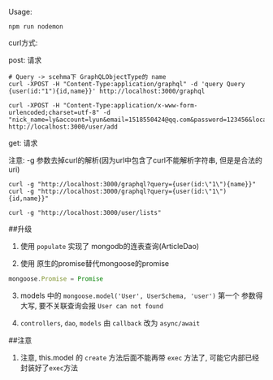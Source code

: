 Usage:

```shell
npm run nodemon
```

curl方式:

post: 请求

```shell
# Query -> scehma下 GraphQLObjectType的 name
curl -XPOST -H "Content-Type:application/graphql" -d 'query Query {user(id:"1"){id,name}}' http://localhost:3000/graphql

curl -XPOST -H "Content-Type:application/x-www-form-urlencoded;charset=utf-8" -d "nick_name=ly&account=lyun&email=1518550424@qq.com&password=123456&location=china&qq=1518550424&img_url=http://img4.imgtn.bdimg.com/it/u=2904687606,3420353024&fm=21&gp=0.jpg&github=fengyun2" http://localhost:3000/user/add
```
get: 请求

注意: -g 参数去掉curl的解析(因为url中包含了curl不能解析字符串, 但是是合法的 uri)

```shell
curl -g "http://localhost:3000/graphql?query={user(id:\"1\"){name}}"
curl -g "http://localhost:3000/graphql?query={user(id:\"1\"){id,name}}"

curl -g "http://localhost:3000/user/lists"
```

##升级

1. 使用 `populate` 实现了 mongodb的连表查询(ArticleDao)

2. 使用 原生的promise替代mongoose的promise

```js
mongoose.Promise = Promise
```
3. models 中的 `mongoose.model('User', UserSchema, 'user')` 第一个 参数得大写, 要不关联查询会报 `User can not found`

4. `controllers`, `dao`, `models` 由 `callback` 改为 `async/await`

##注意

1. 注意, this.model 的 `create` 方法后面不能再带 `exec` 方法了, 可能它内部已经封装好了`exec`方法